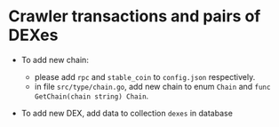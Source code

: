 Crawler transactions and pairs of DEXes
=======================================
- To add new chain:
  - please add `rpc` and `stable_coin` to `config.json` respectively.
  - in file `src/type/chain.go`, add new chain to enum `Chain` and `func GetChain(chain string) Chain`.


- To add new DEX, add data to collection `dexes` in database
